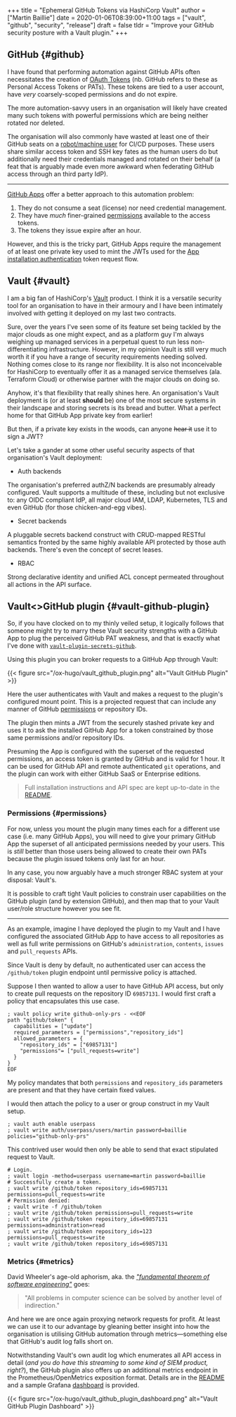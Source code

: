 +++
title = "Ephemeral GitHub Tokens via HashiCorp Vault"
author = ["Martin Baillie"]
date = 2020-01-06T08:39:00+11:00
tags = ["vault", "github", "security", "release"]
draft = false
tldr = "Improve your GitHub security posture with a Vault plugin."
+++

## GitHub {#github}

I have found that performing automation against GitHub APIs often necessitates
the creation of [OAuth Tokens](https://help.github.com/en/github/extending-github/git-automation-with-oauth-tokens) (nb. GitHub refers to these as Personal Access
Tokens or PATs). These tokens are tied to a user account, have _very_
coarsely-scoped permissions and do not expire.

The more automation-savvy users in an organisation will likely have created many
such tokens with powerful permissions which are being neither rotated nor
deleted.

The organisation will also commonly have wasted at least one of their GitHub
seats on a [robot/machine user](https://help.github.com/en/github/getting-started-with-github/types-of-github-accounts#personal-user-accounts) for CI/CD purposes. These users share similar
access token and SSH key fates as the human users do but additionally need their
credentials managed and rotated on their behalf (a feat that is arguably made
even more awkward when federating GitHub access through an third party IdP).

---

[GitHub Apps](https://developer.github.com/apps/building-github-apps/) offer a better approach to this automation problem:

1.  They do not consume a seat (license) nor need credential management.
2.  They have _much_ finer-grained [permissions](https://developer.github.com/v3/apps/permissions/) available to the access tokens.
3.  The tokens they issue expire after an hour.

However, and this is the tricky part, GitHub Apps require the management of at
least one private key used to mint the JWTs used for the [App installation
authentication](https://developer.github.com/apps/building-github-apps/authenticating-with-github-apps/#authenticating-as-an-installation) token request flow.

## Vault {#vault}

I am a big fan of HashiCorp's [Vault](https://www.vaultproject.io/) product. I think it is a versatile security
tool for an organisation to have in their armoury and I have been intimately
involved with getting it deployed on my last two contracts.

Sure, over the years I've seen some of its feature set being tackled by the
major clouds as one might expect, and as a platform guy I'm always weighing up
managed services in a perpetual quest to run less non-differentiating
infrastructure. However, in my opinion Vault is still very much worth it if you
have a range of security requirements needing solved. Nothing comes close to its
range nor flexibility. It is also not inconceivable for HashiCorp to eventually
offer it as a managed service themselves (ala. Terraform Cloud) or otherwise
partner with the major clouds on doing so.

Anyhow, it's that flexibility that really shines here. An organisation's Vault
deployment is (or at least **should** be) one of the most secure systems in their
landscape and storing secrets is its bread and butter. What a perfect home for
that GitHub App private key from earlier!

But then, if a private key exists in the woods, can anyone ~~hear it~~ use it to
sign a JWT?

Let's take a gander at some other useful security aspects of that organisation's
Vault deployment:

- Auth backends

The organisation's preferred authZ/N backends are presumably already
configured. Vault supports a multitude of these, including but not exclusive
to: any OIDC compliant IdP, all major cloud IAM, LDAP, Kubernetes, TLS and
even GitHub (for those chicken-and-egg vibes).

- Secret backends

A pluggable secrets backend construct with CRUD-mapped RESTful semantics
fronted by the same highly available API protected by those auth backends.
There's even the concept of secret leases.

- RBAC

Strong declarative identity and unified ACL concept permeated throughout
all actions in the API surface.

## Vault<>GitHub plugin {#vault-github-plugin}

So, if you have clocked on to my thinly veiled setup, it logically follows that
someone might try to marry these Vault security strengths with a GitHub App to
plug the perceived GitHub PAT weakness, and that is exactly what I've done with
[`vault-plugin-secrets-github`](https://github.com/martinbaillie/vault-plugin-secrets-github).

Using this plugin you can broker requests to a GitHub App through Vault:

{{< figure src="/ox-hugo/vault_github_plugin.png" alt="Vault GitHub Plugin" >}}

Here the user authenticates with Vault and makes a request to the plugin's
configured mount point. This is a projected request that can include any manner
of GitHub [permissions](https://docs.github.com/en/free-pro-team@latest/rest/reference/permissions-required-for-github-apps) or repository IDs.

The plugin then mints a JWT from the securely stashed private key and uses it to
ask the installed GitHub App for a token constrained by those same permissions and/or repository IDs.

Presuming the App is configured with the superset of the requested permissions,
an access token is granted by GitHub and is valid for 1 hour. It can be used for
GitHub API and remote authenticated `git` operations, and the plugin can work
with either GitHub SaaS or Enterprise editions.

> Full installation instructions and API spec are kept up-to-date in the [README](https://github.com/martinbaillie/vault-plugin-secrets-github).

### Permissions {#permissions}

For now, unless you mount the plugin many times each for a different use case
(i.e. many GitHub Apps), you will need to give your primary GitHub App the
superset of all anticipated permissions needed by your users. This is _still_
better than those users being allowed to create their own PATs because the
plugin issued tokens only last for an hour.

In any case, you now arguably have a much stronger RBAC system at your disposal:
Vault's.

It is possible to craft tight Vault policies to constrain user capabilities on
the GitHub plugin (and by extension GitHub), and then map that to your Vault
user/role structure however you see fit.

---

As an example, imagine I have deployed the plugin to my Vault and I have
configured the associated GitHub App to have access to all repositories as well
as full write permissions on GitHub's `administration`, `contents`, `issues` and
`pull_requests` APIs.

Since Vault is deny by default, no authenticated user can access the
`/github/token` plugin endpoint until permissive policy is attached.

Suppose I then wanted to allow a user to have GitHub API access, but only to
create pull requests on the repository ID `69857131`. I would first craft a
policy that encapsulates this use case.

```shell
; vault policy write github-only-prs - <<EOF
path "github/token" {
  capabilities = ["update"]
  required_parameters = ["permissions","repository_ids"]
  allowed_parameters = {
    "repository_ids" = ["69857131"]
    "permissions"= ["pull_requests=write"]
  }
}
EOF
```

My policy mandates that both `permissions` and `repository_ids` parameters are
present and that they have certain fixed values.

I would then attach the policy to a user or group construct in my Vault setup.

```shell
; vault auth enable userpass
; vault write auth/userpass/users/martin password=baillie policies="github-only-prs"
```

This contrived user would then only be able to send that exact stipulated
request to Vault.

```shell
# Login.
; vault login -method=userpass username=martin password=baillie
# Successfully create a token.
; vault write /github/token repository_ids=69857131 permissions=pull_requests=write
# Permission denied:
; vault write -f /github/token
; vault write /github/token permissions=pull_requests=write
; vault write /github/token repository_ids=69857131 permissions=administration=read
; vault write /github/token repository_ids=123 permissions=pull_requests=write
; vault write /github/token repository_ids=69857131
```

### Metrics {#metrics}

David Wheeler's age-old aphorism, aka. the _["fundamental theorem of software
engineering"](https://en.wikipedia.org/wiki/Fundamental%5Ftheorem%5Fof%5Fsoftware%5Fengineering)_ goes:

> "All problems in computer science can be solved by another level of indirection."

And here we are once again proxying network requests for profit. At least we can
use it to our advantage by gleaning better insight into how the organisation is
utilising GitHub automation through metrics—something else that GitHub's audit
log falls short on.

Notwithstanding Vault's own audit log which enumerates all API access in detail
(_and you do have this streaming to some kind of SIEM product, right?_), the
GitHub plugin also offers up an additional metrics endpoint in the
Prometheus/OpenMetrics exposition format. Details are in the [README](https://github.com/martinbaillie/vault-plugin-secrets-github#metrics) and a sample
Grafana [dashboard](https://github.com/martinbaillie/vault-plugin-secrets-github/blob/master/dashboard.json) is provided.

{{< figure src="/ox-hugo/vault_github_plugin_dashboard.png" alt="Vault GitHub Plugin Dashboard" >}}
